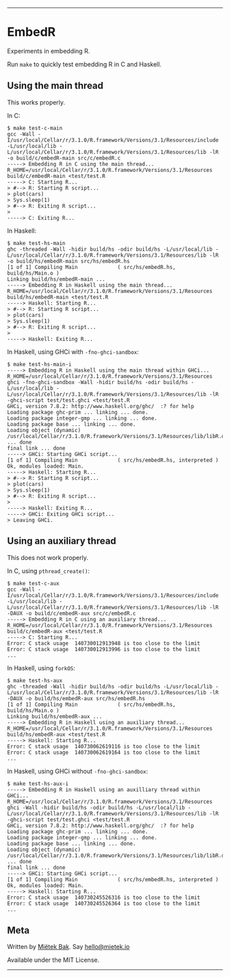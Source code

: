 ----


EmbedR
======

Experiments in embedding R.

Run `make` to quickly test embedding R in C and Haskell.


Using the main thread
---------------------

This works properly.

In C:

    $ make test-c-main
    gcc -Wall -I/usr/local/Cellar/r/3.1.0/R.framework/Versions/3.1/Resources/include  -L/usr/local/lib -L/usr/local/Cellar/r/3.1.0/R.framework/Versions/3.1/Resources/lib -lR  -o build/c/embedR-main src/c/embedR.c
    -----> Embedding R in C using the main thread...
    R_HOME=/usr/local/Cellar/r/3.1.0/R.framework/Versions/3.1/Resources build/c/embedR-main <test/test.R
    -----> C: Starting R...
    > #--> R: Starting R script...
    > plot(cars)
    > Sys.sleep(1)
    > #--> R: Exiting R script...
    >
    -----> C: Exiting R...

In Haskell:

    $ make test-hs-main
    ghc -threaded -Wall -hidir build/hs -odir build/hs -L/usr/local/lib -L/usr/local/Cellar/r/3.1.0/R.framework/Versions/3.1/Resources/lib -lR  -o build/hs/embedR-main src/hs/embedR.hs
    [1 of 1] Compiling Main             ( src/hs/embedR.hs, build/hs/Main.o )
    Linking build/hs/embedR-main ...
    -----> Embedding R in Haskell using the main thread...
    R_HOME=/usr/local/Cellar/r/3.1.0/R.framework/Versions/3.1/Resources build/hs/embedR-main <test/test.R
    -----> Haskell: Starting R...
    > #--> R: Starting R script...
    > plot(cars)
    > Sys.sleep(1)
    > #--> R: Exiting R script...
    >
    -----> Haskell: Exiting R...

In Haskell, using GHCi with `-fno-ghci-sandbox`:

    $ make test-hs-main-i
    -----> Embedding R in Haskell using the main thread within GHCi...
    R_HOME=/usr/local/Cellar/r/3.1.0/R.framework/Versions/3.1/Resources ghci -fno-ghci-sandbox -Wall -hidir build/hs -odir build/hs -L/usr/local/lib -L/usr/local/Cellar/r/3.1.0/R.framework/Versions/3.1/Resources/lib -lR  -ghci-script test/test.ghci <test/test.R
    GHCi, version 7.8.2: http://www.haskell.org/ghc/  :? for help
    Loading package ghc-prim ... linking ... done.
    Loading package integer-gmp ... linking ... done.
    Loading package base ... linking ... done.
    Loading object (dynamic) /usr/local/Cellar/r/3.1.0/R.framework/Versions/3.1/Resources/lib/libR.dylib ... done
    final link ... done
    -----> GHCi: Starting GHCi script...
    [1 of 1] Compiling Main             ( src/hs/embedR.hs, interpreted )
    Ok, modules loaded: Main.
    -----> Haskell: Starting R...
    > #--> R: Starting R script...
    > plot(cars)
    > Sys.sleep(1)
    > #--> R: Exiting R script...
    >
    -----> Haskell: Exiting R...
    -----> GHCi: Exiting GHCi script...
    > Leaving GHCi.


Using an auxiliary thread
-------------------------

This does not work properly.

In C, using `pthread_create()`:

    $ make test-c-aux
    gcc -Wall -I/usr/local/Cellar/r/3.1.0/R.framework/Versions/3.1/Resources/include  -L/usr/local/lib -L/usr/local/Cellar/r/3.1.0/R.framework/Versions/3.1/Resources/lib -lR  -DAUX -o build/c/embedR-aux src/c/embedR.c
    -----> Embedding R in C using an auxiliary thread...
    R_HOME=/usr/local/Cellar/r/3.1.0/R.framework/Versions/3.1/Resources build/c/embedR-aux <test/test.R
    -----> C: Starting R...
    Error: C stack usage  140730012913948 is too close to the limit
    Error: C stack usage  140730012913996 is too close to the limit
    ...

In Haskell, using `forkOS`:

    $ make test-hs-aux
    ghc -threaded -Wall -hidir build/hs -odir build/hs -L/usr/local/lib -L/usr/local/Cellar/r/3.1.0/R.framework/Versions/3.1/Resources/lib -lR  -DAUX -o build/hs/embedR-aux src/hs/embedR.hs
    [1 of 1] Compiling Main             ( src/hs/embedR.hs, build/hs/Main.o )
    Linking build/hs/embedR-aux ...
    -----> Embedding R in Haskell using an auxiliary thread...
    R_HOME=/usr/local/Cellar/r/3.1.0/R.framework/Versions/3.1/Resources build/hs/embedR-aux <test/test.R
    -----> Haskell: Starting R...
    Error: C stack usage  140730062619116 is too close to the limit
    Error: C stack usage  140730062619164 is too close to the limit
    ...

In Haskell, using GHCi without `-fno-ghci-sandbox`:

    $ make test-hs-aux-i
    -----> Embedding R in Haskell using an auxilliary thread within GHCi...
    R_HOME=/usr/local/Cellar/r/3.1.0/R.framework/Versions/3.1/Resources ghci -Wall -hidir build/hs -odir build/hs -L/usr/local/lib -L/usr/local/Cellar/r/3.1.0/R.framework/Versions/3.1/Resources/lib -lR  -ghci-script test/test.ghci <test/test.R
    GHCi, version 7.8.2: http://www.haskell.org/ghc/  :? for help
    Loading package ghc-prim ... linking ... done.
    Loading package integer-gmp ... linking ... done.
    Loading package base ... linking ... done.
    Loading object (dynamic) /usr/local/Cellar/r/3.1.0/R.framework/Versions/3.1/Resources/lib/libR.dylib ... done
    final link ... done
    -----> GHCi: Starting GHCi script...
    [1 of 1] Compiling Main             ( src/hs/embedR.hs, interpreted )
    Ok, modules loaded: Main.
    -----> Haskell: Starting R...
    Error: C stack usage  140730245526316 is too close to the limit
    Error: C stack usage  140730245526364 is too close to the limit
    ...


Meta
----

Written by [Miëtek Bak][].  Say hello@mietek.io

Available under the MIT License.


----

[Miëtek Bak]: http://mietek.io
